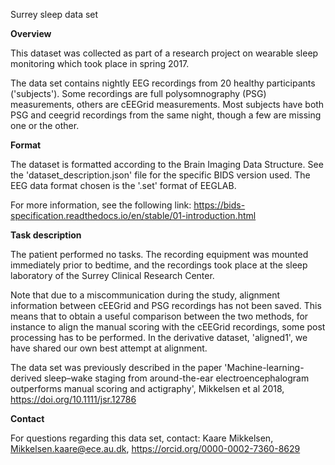Surrey sleep data set

**Overview**

This dataset was collected as part of a research project on wearable sleep monitoring which took place in spring 2017.

The data set contains nightly EEG recordings from 20 healthy participants ('subjects'). Some recordings are full polysomnography (PSG) measurements, others are cEEGrid measurements. Most subjects have both PSG and ceegrid recordings from the same night, though a few are missing one or the other.

**Format**

The dataset is formatted according to the Brain Imaging Data Structure. See the 'dataset_description.json' file for the specific BIDS version used. The EEG data format chosen is the '.set' format of EEGLAB.

For more information, see the following link:
https://bids-specification.readthedocs.io/en/stable/01-introduction.html


**Task description**

The patient performed no tasks. The recording equipment was mounted immediately prior to bedtime, and the recordings took place at the sleep laboratory of the Surrey Clinical Research Center.

Note that due to a miscommunication during the study, alignment information between cEEGrid and PSG recordings has not been saved. This means that to obtain a useful comparison between the two methods, for instance to align the manual scoring with the cEEGrid recordings, some post processing has to be performed. In the derivative dataset, 'aligned1', we have shared our own best attempt at alignment. 

The data set was previously described in the paper 
'Machine-learning-derived sleep–wake staging from around-the-ear electroencephalogram outperforms manual scoring and actigraphy', Mikkelsen et al 2018, https://doi.org/10.1111/jsr.12786

**Contact**

For questions regarding this data set, contact: 
Kaare Mikkelsen, Mikkelsen.kaare@ece.au.dk, https://orcid.org/0000-0002-7360-8629
